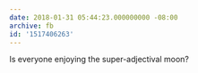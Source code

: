 ```yaml
---
date: 2018-01-31 05:44:23.000000000 -08:00
archive: fb
id: '1517406263'
---
```


Is everyone enjoying the super-adjectival moon?
